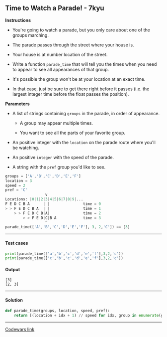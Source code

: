 ## Time to Watch a Parade! - 7kyu

**Instructions**

- You're going to watch a parade, but you only care about one of the groups marching.

- The parade passes through the street where your house is.

- Your house is at number location of the street.

- Write a function `parade_time` that will tell you the times when you need to appear to see all appearances of that group.

- It's possible the group won't be at your location at an exact time.

- In that case, just be sure to get there right before it passes (i.e. the largest integer time before the float passes the position).

**Parameters**

- A list of strings containing `groups` in the parade, in order of appearance.

    - A group may appear multiple times.

    - You want to see all the parts of your favorite group.

- An positive integer with the `location` on the parade route where you'll be watching.

- An positive `integer` with the speed of the parade.

- A string with the `pref` group you'd like to see.

```python
groups = ['A','B','C','D','E','F']
location = 3
speed = 2
pref = 'C'
                  v
Locations: |0|1|2|3|4|5|6|7|8|9|...
F E D C B A      | |               time = 0
> > F E D C B A  | |               time = 1
    > > F E D C B|A|               time = 2
        > > F E D|C|B A            time = 3
                  ^
parade_time(['A','B','C','D','E','F'], 3, 2,'C']) == [3]
```

---

#### Test cases

```python
print(parade_time(['a','b','c','d','e','f'],3,2,'c'))
print(parade_time(['c','b','c','d','e','f'],3,2,'c'))
```

#### Output

```
[3]
[2, 3]
```

---

#### Solution

```python
def parade_time(groups, location, speed, pref):
    return [(location + idx + 1) // speed for idx, group in enumerate(groups) if group == pref]
```

---

[Codewars link](https://www.codewars.com/kata/560d41fd7e0b946ac700011c)
